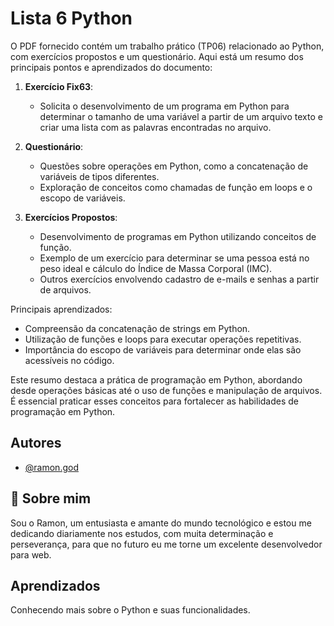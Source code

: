 
# Lista 6 Python

O PDF fornecido contém um trabalho prático (TP06) relacionado ao Python, com exercícios propostos e um questionário. Aqui está um resumo dos principais pontos e aprendizados do documento:

1. **Exercício Fix63**:
   - Solicita o desenvolvimento de um programa em Python para determinar o tamanho de uma variável a partir de um arquivo texto e criar uma lista com as palavras encontradas no arquivo.
   
2. **Questionário**:
   - Questões sobre operações em Python, como a concatenação de variáveis de tipos diferentes.
   - Exploração de conceitos como chamadas de função em loops e o escopo de variáveis.

3. **Exercícios Propostos**:
   - Desenvolvimento de programas em Python utilizando conceitos de função.
   - Exemplo de um exercício para determinar se uma pessoa está no peso ideal e cálculo do Índice de Massa Corporal (IMC).
   - Outros exercícios envolvendo cadastro de e-mails e senhas a partir de arquivos.

Principais aprendizados:
- Compreensão da concatenação de strings em Python.
- Utilização de funções e loops para executar operações repetitivas.
- Importância do escopo de variáveis para determinar onde elas são acessíveis no código.

Este resumo destaca a prática de programação em Python, abordando desde operações básicas até o uso de funções e manipulação de arquivos. É essencial praticar esses conceitos para fortalecer as habilidades de programação em Python.

## Autores

- [@ramon.god](https://github.com/Ramonlegend)

## 🚀 Sobre mim
Sou o Ramon, um entusiasta e amante do mundo tecnológico e estou me dedicando diariamente nos estudos, com muita determinação e perseverança, para que no futuro eu me torne um excelente desenvolvedor para web.



## Aprendizados

Conhecendo mais sobre o Python e suas funcionalidades.

